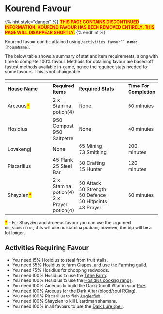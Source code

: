 # Kourend Favour

{% hint style="danger" %}
<mark style="color:red;">**THIS PAGE CONTAINS DISCONTINUED INFORMATION. KOUREND FAVOUR HAS BEEN REMOVED ENTIRELY. THIS PAGE WILL DISAPPEAR SHORTLY.**</mark>
{% endhint %}

Kourend favour can be attained using  `/activities favour`` `**`name:`**`[houseName]`.

The below table shows a summary of stat and item requirements, along with time to complete 100% favour. Methods for obtaining favour are based off fastest methods available in-game, hence the required stats needed for some favours. This is not changeable.

<table><thead><tr><th width="161"></th><th></th><th width="185"></th><th></th></tr></thead><tbody><tr><td><strong>House Name</strong></td><td><strong>Required Items</strong></td><td><strong>Required Stats</strong></td><td><strong>Time For Completion</strong></td></tr><tr><td>Arceuus<mark style="color:red;"><strong>*</strong></mark></td><td>2 x Stamina potion(4)</td><td>None</td><td>60 minutes</td></tr><tr><td>Hosidius</td><td>950 Compost<br>950 Saltpetre</td><td>None</td><td>40 minutes</td></tr><tr><td>Lovakengj</td><td>None</td><td>65 Mining<br>73 Smithing</td><td>200 minutes</td></tr><tr><td>Piscarilius</td><td>45 Plank<br>25 Steel Bar</td><td>30 Crafting<br>15 Hunter</td><td>120 minutes</td></tr><tr><td>Shayzien<mark style="color:red;"><strong>*</strong></mark></td><td>2 x Stamina potion(4)<br>2 x Prayer potion(4)</td><td>50 Attack<br>50 Strength<br>50 Defence<br>50 Hitpoints<br>43 Prayer</td><td>60 minutes</td></tr></tbody></table>

<mark style="color:red;">**\***</mark> - For Shayzien and Arceeus favour you can use the argument `no_stams:True`, this will use no stamina potions, however, the trip will be a lot longer.

## Activities Requiring Favour

* You need 15% Hosidius to steal from [fruit stalls](../skills/thieving/#thievable-stalls).
* You need 65% Hosidius to farm Grapes, and use the [Farming guild](../skills/farming/farming-contracts.md).
* You need 75% Hosidius for chopping redwoods.
* You need 100% Hosidius to use the [Tithe Farm](../skills/farming/tithe-farm.md).
* You need 100% Hosidius to use the [Hosidius cooking range](../skills/cooking/#boosts).
* You need 100% Arceuus to build the Dark/Occult Altar in your [PoH](../skills/construction/player-owned-houses.md).
* You need 100% Arceuus for the [Dark Altar](../skills/runecrafting/dark-altar.md) (blood/soul RCing).
* You need 100% Piscarilius to fish [Anglerfish](../skills/fishing/#fish).
* You need 100% Shayzien to kill Lizardman shamans.
* You need 100% in all favours to use the [Dark Lure spell](../skills/hunter/puro-puro.md#dark-lure-spell).
